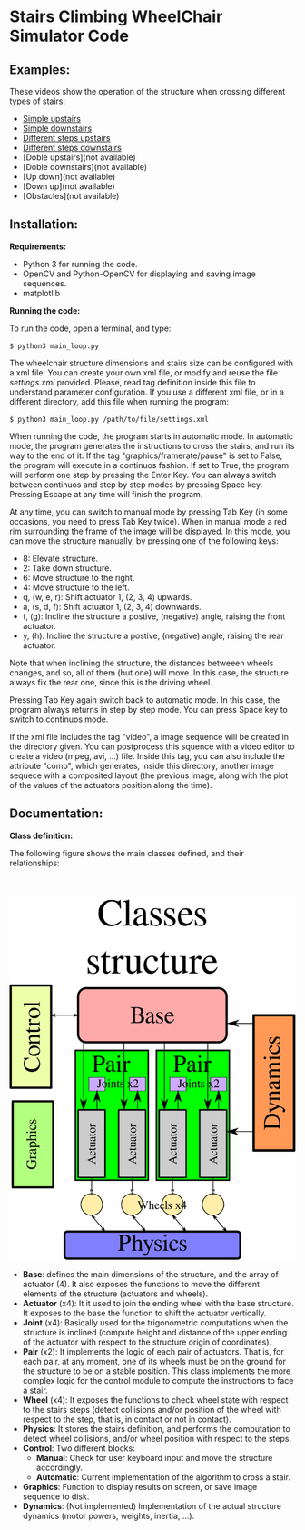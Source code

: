 # Stairs Climbing WheelChair Simulator Code

## Examples:

These videos show the operation of the structure when crossing different types of stairs:

- [Simple upstairs](https://youtu.be/UsWqxMMHXTg)
- [Simple downstairs](https://youtu.be/Nxyzl8ZmfsA)
- [Different steps upstairs](https://youtu.be/iaRNIST3n4o)
- [Different steps downstairs](https://youtu.be/kzWE2JtHK04)
- [Doble upstairs](not available)
- [Doble downstairs](not available)
- [Up down](not available)
- [Down up](not available)
- [Obstacles](not available)

## Installation:

**Requirements:**

- Python 3 for running the code.
- OpenCV and Python-OpenCV for displaying and saving image sequences.
- matplotlib

**Running the code:**

To run the code, open a terminal, and type:

```
$ python3 main_loop.py
```

The wheelchair structure dimensions and stairs size can be configured with a xml file. You can create your own xml file, or modify and reuse the file *settings.xml* provided. Please, read tag definition inside this file to understand parameter configuration. If you use a different xml file, or in a different directory, add this file when running the program:

```
$ python3 main_loop.py /path/to/file/settings.xml
```

When running the code, the program starts in automatic mode. In automatic mode, the program generates the instructions to cross the stairs, and run its way to the end of it. If the tag "graphics/framerate/pause" is set to False, the program will execute in a continuos fashion. If set to True, the program will perform one step by pressing the Enter Key. You can always switch between continuos and step by step modes by pressing Space key. Pressing Escape at any time will finish the program.


At any time, you can switch to manual mode by pressing Tab Key (in some occasions, you need to press Tab Key twice). When in manual mode a red rim surrounding the frame of the image will be displayed. In this mode, you can move the structure manually, by pressing one of the following keys:
- 8: Elevate structure.
- 2: Take down structure.
- 6: Move structure to the right.
- 4: Move structure to the left.
- q, (w, e, r): Shift actuator 1, (2, 3, 4) upwards.
- a, (s, d, f): Shift actuator 1, (2, 3, 4) downwards.
- t, (g): Incline the structure a postive, (negative) angle, raising the front actuator.
- y, (h): Incline the structure a postive, (negative) angle, raising the rear actuator.

Note that when inclining the structure, the distances betweeen wheels changes, and so, all of them (but one) will move. In this case, the structure always fix the rear one, since this is the driving wheel.

Pressing Tab Key again switch back to automatic mode. In this case, the program always returns in step by step mode. You can press Space key to switch to continuos mode.

If the xml file includes the tag "video", a image sequence will be created in the directory given. You can postprocess this squence with a video editor to create a video (mpeg, avi, ...) file. Inside this tag, you can also include the attribute "comp", which generates, inside this directory, another image sequece with a composited layout (the previous image, along with the plot of the values of the actuators position along the time).

## Documentation:

**Class definition:**

The following figure shows the main classes defined, and their relationships:\
\
\
\
![Class structure](https://github.com/pedrogil1919/Structure/blob/master/Structure/docs/structure.svg)

- **Base**: defines the main dimensions of the structure, and the array of actuator (4). It also exposes the functions to move the different elements of the structure (actuators and wheels).
- **Actuator** (x4): It it used to join the ending wheel with the base structure. It exposes to the base the function to shift the actuator vertically.
- **Joint** (x4): Basically used for the trigonometric computations when the structure is inclined (compute height and distance of the upper ending of the actuator with respect to the structure origin of coordinates).
- **Pair** (x2): It implements the logic of each pair of actuators. That is, for each pair, at any moment, one of its wheels must be on the ground for the structure to be on a stable position. This class implements the more complex logic for the control module to compute the instructions to face a stair.
- **Wheel** (x4): It exposes the functions to check wheel state with respect to the stairs steps (detect collisions and/or position of the wheel with respect to the step, that is, in contact or not in contact).
- **Physics**: It stores the stairs definition, and performs the computation to detect wheel collisions, and/or wheel position with respect to the steps.
- **Control**: Two different blocks:
  - **Manual**: Check for user keyboard input and move the structure accordingly.
  - **Automatic**: Current implementation of the algorithm to cross a stair.
- **Graphics**: Function to display results on screen, or save image sequence to disk.
- **Dynamics**: (Not implemented) Implementation of the actual structure dynamics (motor powers, weights, inertia, ...).
